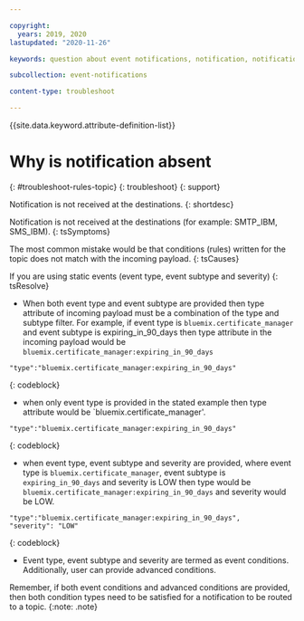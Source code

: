 ```yaml
---

copyright:
  years: 2019, 2020
lastupdated: "2020-11-26"

keywords: question about event notifications, notification, notifications

subcollection: event-notifications

content-type: troubleshoot

---
```



{{site.data.keyword.attribute-definition-list}}


# Why is notification absent 
{: #troubleshoot-rules-topic}
{: troubleshoot}
{: support}

Notification is not received at the destinations.
{: shortdesc}

Notification is not received at the destinations (for example: SMTP_IBM, SMS_IBM).
{: tsSymptoms}

The most common mistake would be that conditions (rules) written for the topic does not match with the incoming payload.
{: tsCauses}

If you are using static events (event type, event subtype and severity)
{: tsResolve}
- When both event type and event subtype are provided then type attribute of incoming payload must be a combination of the type and subtype filter. For example, if event type is `bluemix.certificate_manager` and event subtype is expiring_in_90_days then type attribute in the incoming payload would be `bluemix.certificate_manager:expiring_in_90_days`

```
"type":"bluemix.certificate_manager:expiring_in_90_days"
```
{: codeblock}

- when only event type is provided in the stated example then type attribute would be `bluemix.certificate_manager'.

```
"type":"bluemix.certificate_manager:expiring_in_90_days"
```
{: codeblock}

- when event type, event subtype and severity are provided, where event type is `bluemix.certificate_manager`, event subtype is `expiring_in_90_days` and severity is LOW then type would be
`bluemix.certificate_manager:expiring_in_90_days` and severity would be LOW.

```
"type":"bluemix.certificate_manager:expiring_in_90_days",
"severity": "LOW"
```
{: codeblock}

- Event type, event subtype and severity are termed as event conditions. Additionally, user can provide advanced conditions.

Remember, if both event conditions and advanced conditions are provided, then both condition types need to be satisfied for a notification to be routed to a topic.
{:note: .note}






